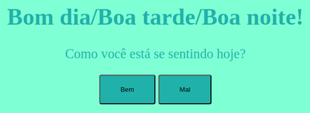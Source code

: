 <!DOCTYPE html>
<html lang="pt-br">
<head>
    <meta charset="UTF-8">
    <meta http-equiv="X-UA-Compatible" content="IE=edge">
    <meta name="viewport" content="width=device-width, initial-scale=1.0">
    <title>Hallo bro</title>
    <style>
        body{
        background-color: #7FFFD4;
        color: #20B2AA;
        font-family: Rockwell;
        text-align: center;
        font-size: 20pt;
        }
        button{
        padding: 20px 40px;
        background-color: #20B2AA;
        border-radius: 4px;
        align-items: baseline;
        }
        button:hover{
        background-color: #48D1CC;
        border-radius: 4px;
        }
    </style>
</head>
<body>
    <h1 style="font-size: 35pt;">Bom dia/Boa tarde/Boa noite!</h1>
    <script>
        var nome=window.prompt('Qual é seu nome?')
        window.document.write(`E ai ${nome}</br>`)
    </script>
    <div id="pergunta">
        <p style="font-size: 20pt;">Como você está se sentindo hoje?</p>
        <button onclick="window.alert('Que bom vey, então aproveite seu dia.')">Bem</button>
        <button onclick="window.location.href='http://www.adoteumgatinho.org.br/11-melhores-gifs-de-gatinhos'">Mal</button>
    </div>
</body>
</html>

